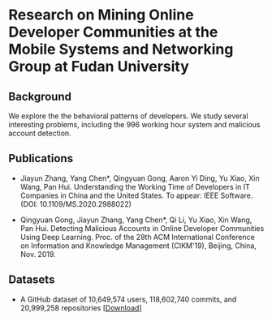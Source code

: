 # Research on Mining Online Developer Communities at the Mobile Systems and Networking Group at Fudan University

## Background

We explore the the behavioral patterns of developers. We study several interesting problems, including the 996 working hour system and malicious account detection.

## Publications

* Jiayun Zhang, Yang Chen*, Qingyuan Gong, Aaron Yi Ding, Yu Xiao, Xin Wang, Pan Hui. Understanding the Working Time of Developers in IT Companies in China and the United States. To appear: IEEE Software. (DOI: 10.1109/MS.2020.2988022)

* Qingyuan Gong, Jiayun Zhang, Yang Chen*, Qi Li, Yu Xiao, Xin Wang, Pan Hui. Detecting Malicious Accounts in Online Developer Communities Using Deep Learning. Proc. of the 28th ACM International Conference on Information and Knowledge Management (CIKM'19), Beijing, China, Nov. 2019. 

## Datasets

* A GitHub dataset of 10,649,574 users, 118,602,740 commits, and 20,999,258 repositories [[Download](https://doi.org/10.7910/DVN/T6ZRJT)]
